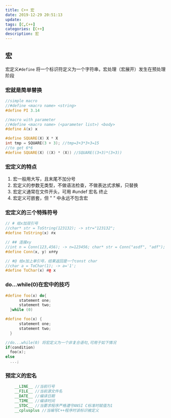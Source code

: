 ```yaml
---
title: C++ 宏
date: 2019-12-29 20:51:13
update:
tags: [C,C++]
categories: [C++]
description: 宏
---
```


## 宏

宏定义`#define` 将一个标识符定义为一个字符串，宏处理（宏展开）发生在预处理阶段

### 宏就是简单替换

```cpp
//simple macro
//#define <macro name> <string>
#define PI 3.14

//macro with parameter
//#define <macro name> (<parameter list>) <body>
#define A(x) x

#define SQUARE(X) X * X
int tmp = SQUARE(3 + 3); //tmp=3+3*3+3=15
//to get 6*6
#define SQUARE(X) ((X) * (X)) //SQUARE((3+3)*(3+3))
```

### 宏定义的特点

1. 宏一般用大写，且末尾不加分号
2. 宏定义的参数无类型，不做语法检查，不做表达式求解，只替换
3. 宏定义通常在文件开头，可用 \#undef 宏名 终止
4. 宏定义可嵌套，但 " " 中永远不包含宏

### 宏定义的三个特殊符号

```cpp
// # 给x加双引号
//char* str = ToString(123132); -> str="123132";
#define ToString(x) #x

// ## 连接xy
//int n = Conn(123,456); -> n=123456; char* str = Conn("asdf", "adf"); -> str = "asdfadf";
#define Conn(x, y) x##y

// #@ 给x加上单引号，结果返回是一个const char
//char a = ToChar(1); -> a='1';
#define ToChar(x) #@ x
```

### do...while(0)在宏中的技巧

```cpp
#define foo(x) do{
      statement one;
      statement two;
  }while (0)

#define foo(x) {
      statement one;
      statement two;
  }

//do...while(0) 将宏定义为一个非复合语句,可用于如下情况
if(condition)
  foo(x);
else
  ...;
```

### 预定义的宏名

```cpp
    __LINE__ //当前行号
    __FILE__ //当前源文件名
    __DATE__ //编译日期
    __TIME__ //编译时间
    __STDC__ //当要求程序严格遵守ANSI C标准时赋值为1
    __cplusplus //当编写C++程序时该标识被定义
```
